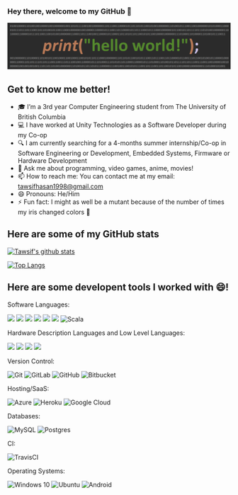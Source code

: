 ### Hey there, welcome to my GitHub 👋

![Binary](banner.png)

## Get to know me better!
- :mortar_board: I’m a 3rd year Computer Engineering student from The University of British Columbia
- :computer: I have worked at Unity Technologies as a Software Developer during my Co-op
- :mag: I am currently searching for a 4-months summer internship/Co-op in Software Engineering or Development, Embedded Systems, Firmware or Hardware Development
- 💬 Ask me about programming, video games, anime, movies!
- 📫 How to reach me: You can contact me at my email: tawsifhasan1998@gmail.com
- 😄 Pronouns: He/Him
- ⚡ Fun fact: I might as well be a mutant because of the number of times my iris changed colors :eyes:

## Here are some of my GitHub stats
[![Tawsif's github stats](https://github-readme-stats.vercel.app/api?username=T4w51f&count_private=true&show_icons=true&theme=darcula)](https://github.com/anuraghazra/github-readme-stats)

[![Top Langs](https://github-readme-stats.vercel.app/api/top-langs/?username=T4w51f&langs_count=10&layout=compact&theme=darcula)](https://github.com/anuraghazra/github-readme-stats)


## Here are some developent tools I worked with :smile:!

Software Languages:
<p>
  <img src="https://img.shields.io/badge/c%23%20-%23239120.svg?&style=for-the-badge&logo=c-sharp&logoColor=white"/>
  <img src="https://img.shields.io/badge/java-%23ED8B00.svg?&style=for-the-badge&logo=java&logoColor=white"/>
  <img src="https://img.shields.io/badge/python%20-%2314354C.svg?&style=for-the-badge&logo=python&logoColor=white"/>
  <img src="https://img.shields.io/badge/c%20-%2300599C.svg?&style=for-the-badge&logo=c&logoColor=white"/>
  <img src="https://img.shields.io/badge/c++%20-%2300599C.svg?&style=for-the-badge&logo=c%2B%2B&ogoColor=white"/>
  <img src="https://img.shields.io/badge/javascript%20-%23323330.svg?&style=for-the-badge&logo=javascript&logoColor=%23F7DF1E"/>
  <img alt="Scala" src="https://img.shields.io/badge/scala-%23DC322F.svg?&style=for-the-badge&logo=scala&logoColor=white"/>
</p>

Hardware Description Languages and Low Level Languages:
<p>
  <img src="https://img.shields.io/badge/-Verilog-blue?&style=for-the-badge&logo=Verilog&logoColor=white"/>
  <img src="https://img.shields.io/badge/-SystemVerilog-purple?&style=for-the-badge&logo=SystemVerilog&logoColor=white"/>
  <img src="https://img.shields.io/badge/-ARM-red?&style=for-the-badge&logo=arm&logoColor=white"/>
  <img src="https://img.shields.io/badge/-X86-orange?&style=for-the-badge&logo=X86&logoColor=white"/>
</p>

Version Control:
<p>
  <img alt="Git" src="https://img.shields.io/badge/git%20-%23F05033.svg?&style=for-the-badge&logo=git&logoColor=white"/>
  <img alt="GitLab" src="https://img.shields.io/badge/gitlab%20-%23181717.svg?&style=for-the-badge&logo=gitlab&logoColor=white"/>
  <img alt="GitHub" src="https://img.shields.io/badge/github%20-%23121011.svg?&style=for-the-badge&logo=github&logoColor=white"/>
  <img alt="Bitbucket" src="https://img.shields.io/badge/bitbucket%20-%230047B3.svg?&style=for-the-badge&logo=bitbucket&logoColor=white"/>
</p>

Hosting/SaaS:
<p>
  <img alt="Azure" src="https://img.shields.io/badge/azure%20-%230072C6.svg?&style=for-the-badge&logo=azure-devops&logoColor=white"/>
  <img alt="Heroku" src="https://img.shields.io/badge/heroku%20-%23430098.svg?&style=for-the-badge&logo=heroku&logoColor=white"/>
  <img alt="Google Cloud" src="https://img.shields.io/badge/Google%20Cloud%20-%234285F4.svg?&style=for-the-badge&logo=google-cloud&logoColor=white"/>
</p>

Databases:
<p>
  <img alt="MySQL" src="https://img.shields.io/badge/mysql-%2300f.svg?&style=for-the-badge&logo=mysql&logoColor=white"/>
  <img alt="Postgres" src ="https://img.shields.io/badge/postgres-%23316192.svg?&style=for-the-badge&logo=postgresql&logoColor=white"/>
</p>

CI:
<p>
  <img alt="TravisCI" src="https://img.shields.io/badge/travisci%20-%232B2F33.svg?&style=for-the-badge&logo=travis&logoColor=white"/>
</p>

Operating Systems:
<p>
  <img alt="Windows 10" src="https://img.shields.io/badge/Windows-0078D6?style=for-the-badge&logo=windows&logoColor=white" />
  <img alt="Ubuntu" src="https://img.shields.io/badge/Ubuntu-E95420?style=for-the-badge&logo=ubuntu&logoColor=white" />
  <img alt="Android" src="https://img.shields.io/badge/Android-3DDC84?style=for-the-badge&logo=android&logoColor=white" />
</p>
